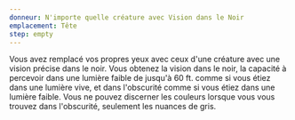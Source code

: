```yaml
---
donneur: N'importe quelle créature avec Vision dans le Noir
emplacement: Tête
step: empty
---
```

Vous avez remplacé vos propres yeux avec ceux d'une créature avec une vision précise dans le noir. Vous obtenez la vision dans le noir, la capacité à percevoir dans une lumière faible de jusqu'à 60 ft. comme si vous étiez dans une lumière vive, et dans l'obscurité comme si vous étiez dans une lumière faible. Vous ne pouvez discerner les couleurs lorsque vous vous trouvez dans l'obscurité, seulement les nuances de gris.